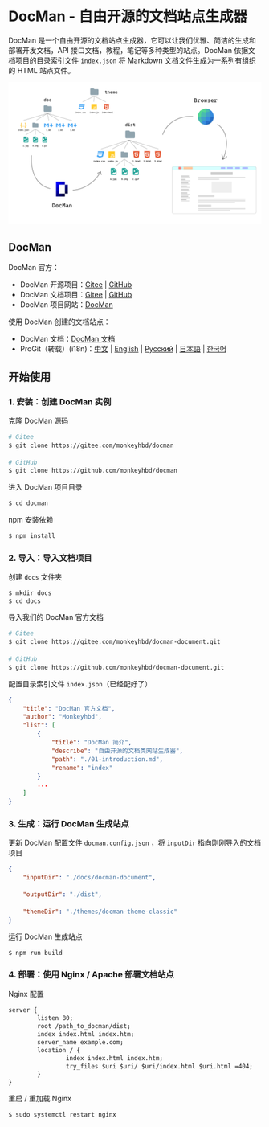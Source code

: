 # DocMan - 自由开源的文档站点生成器

DocMan 是一个自由开源的文档站点生成器，它可以让我们优雅、简洁的生成和部署开发文档，API 接口文档，教程，笔记等多种类型的站点。DocMan 依据文档项目的目录索引文件 `index.json` 将 Markdown 文档文件生成为一系列有组织的 HTML 站点文件。

![01](./themes/docman-theme-classic/img/docman-introduction.png)

## DocMan

DocMan 官方：

- DocMan 开源项目：[Gitee](https://gitee.com/monkeyhbd/docman) | [GitHub](https://github.com/monkeyhbd/docman)
- DocMan 文档项目：[Gitee](https://gitee.com/monkeyhbd/docman-document) | [GitHub](https://github.com/monkeyhbd/docman-document)
- DocMan 项目网站：[DocMan](https://docman.monkeyhbd.com)

使用 DocMan 创建的文档站点：

- DocMan 文档：[DocMan 文档](https://docman.monkeyhbd.com)
- ProGit（转载）(i18n)：[中文](https://www.monkeyhbd.com/progit) | [English](https://www.monkeyhbd.com/progit/en) | [	Русский](https://www.monkeyhbd.com/progit/ru) | [日本語](https://www.monkeyhbd.com/progit/jp) | [한국어](https://www.monkeyhbd.com/progit/kr)

## 开始使用

### 1. 安装：创建 DocMan 实例

克隆 DocMan 源码

```sh
# Gitee
$ git clone https://gitee.com/monkeyhbd/docman

# GitHub
$ git clone https://github.com/monkeyhbd/docman
```

进入 DocMan 项目目录

```sh
$ cd docman
```

npm 安装依赖

```sh
$ npm install
```

### 2. 导入：导入文档项目

创建 `docs` 文件夹

```
$ mkdir docs
$ cd docs
```

导入我们的 DocMan 官方文档

```sh
# Gitee
$ git clone https://gitee.com/monkeyhbd/docman-document.git

# GitHub
$ git clone https://github.com/monkeyhbd/docman-document.git
```

配置目录索引文件 `index.json`（已经配好了）

```json
{
	"title": "DocMan 官方文档",
	"author": "Monkeyhbd",
	"list": [
		{
			"title": "DocMan 简介",
			"describe": "自由开源的文档类网站生成器",
			"path": "./01-introduction.md",
			"rename": "index"
		}
		...
	]
}
```

### 3. 生成：运行 DocMan 生成站点

更新 DocMan 配置文件 `docman.config.json` ，将 `inputDir` 指向刚刚导入的文档项目

```json
{
	"inputDir": "./docs/docman-document",

	"outputDir": "./dist",

	"themeDir": "./themes/docman-theme-classic"
}
```

运行 DocMan 生成站点

```sh
$ npm run build
```

### 4. 部署：使用 Nginx / Apache 部署文档站点

Nginx 配置

```
server {
        listen 80;
        root /path_to_docman/dist;
        index index.html index.htm;
        server_name example.com;
        location / {
                index index.html index.htm;
                try_files $uri $uri/ $uri/index.html $uri.html =404;
        }
}
```

重启 / 重加载 Nginx

```sh
$ sudo systemctl restart nginx
```

